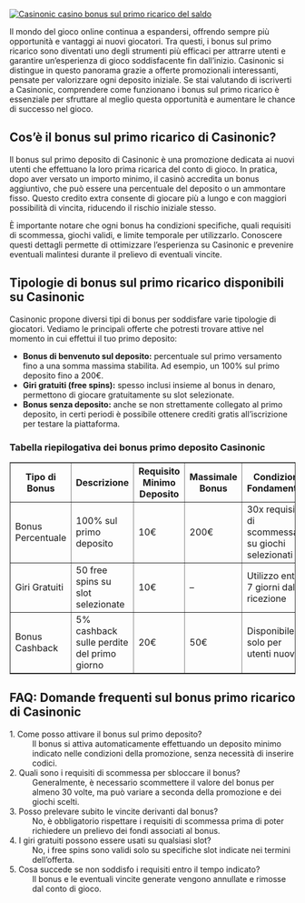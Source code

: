 [![Casinonic casino bonus sul primo ricarico del saldo](https://123-caf.pages.dev/gitsignup.png)](https://vrmoo.ru/Bt82HjjY)

<div>     <p>Il mondo del gioco online continua a espandersi, offrendo sempre più opportunità e vantaggi ai nuovi giocatori. Tra questi, i bonus sul primo ricarico sono diventati uno degli strumenti più efficaci per attrarre utenti e garantire un’esperienza di gioco soddisfacente fin dall’inizio. Casinonic si distingue in questo panorama grazie a offerte promozionali interessanti, pensate per valorizzare ogni deposito iniziale. Se stai valutando di iscriverti a Casinonic, comprendere come funzionano i bonus sul primo ricarico è essenziale per sfruttare al meglio questa opportunità e aumentare le chance di successo nel gioco.</p>    <h2>Cos’è il bonus sul primo ricarico di Casinonic?</h2>   <p>Il bonus sul primo deposito di Casinonic è una promozione dedicata ai nuovi utenti che effettuano la loro prima ricarica del conto di gioco. In pratica, dopo aver versato un importo minimo, il casinò accredita un bonus aggiuntivo, che può essere una percentuale del deposito o un ammontare fisso. Questo credito extra consente di giocare più a lungo e con maggiori possibilità di vincita, riducendo il rischio iniziale stesso.</p>   <p>È importante notare che ogni bonus ha condizioni specifiche, quali requisiti di scommessa, giochi validi, e limite temporale per utilizzarlo. Conoscere questi dettagli permette di ottimizzare l’esperienza su Casinonic e prevenire eventuali malintesi durante il prelievo di eventuali vincite.</p>    <h2>Tipologie di bonus sul primo ricarico disponibili su Casinonic</h2>   <p>Casinonic propone diversi tipi di bonus per soddisfare varie tipologie di giocatori. Vediamo le principali offerte che potresti trovare attive nel momento in cui effettui il tuo primo deposito:</p>    <ul>     <li><strong>Bonus di benvenuto sul deposito:</strong> percentuale sul primo versamento fino a una somma massima stabilita. Ad esempio, un 100% sul primo deposito fino a 200€.</li>     <li><strong>Giri gratuiti (free spins):</strong> spesso inclusi insieme al bonus in denaro, permettono di giocare gratuitamente su slot selezionate.</li>     <li><strong>Bonus senza deposito:</strong> anche se non strettamente collegato al primo deposito, in certi periodi è possibile ottenere crediti gratis all’iscrizione per testare la piattaforma.</li>   </ul>    <h3>Tabella riepilogativa dei bonus primo deposito Casinonic</h3>   <table border="1" cellpadding="8" cellspacing="0" style="border-collapse:collapse; width:100%;">     <thead>       <tr>         <th>Tipo di Bonus</th>         <th>Descrizione</th>         <th>Requisito Minimo Deposito</th>         <th>Massimale Bonus</th>         <th>Condizioni Fondamentali</th>       </tr>     </thead>     <tbody>       <tr>         <td>Bonus Percentuale</td>         <td>100% sul primo deposito</td>         <td>10€</td>         <td>200€</td>         <td>30x requisito di scommessa su giochi selezionati</td>       </tr>       <tr>         <td>Giri Gratuiti</td>         <td>50 free spins su slot selezionate</td>         <td>10€</td>         <td>–</td>         <td>Utilizzo entro 7 giorni dalla ricezione</td>       </tr>       <tr>         <td>Bonus Cashback</td>         <td>5% cashback sulle perdite del primo giorno</td>         <td>20€</td>         <td>50€</td>         <td>Disponibile solo per utenti nuovi</td>       </tr>     </tbody>   </table>    <h2>FAQ: Domande frequenti sul bonus primo ricarico di Casinonic</h2>   <dl>     <dt>1. Come posso attivare il bonus sul primo deposito?</dt>     <dd>Il bonus si attiva automaticamente effettuando un deposito minimo indicato nelle condizioni della promozione, senza necessità di inserire codici.</dd>      <dt>2. Quali sono i requisiti di scommessa per sbloccare il bonus?</dt>     <dd>Generalmente, è necessario scommettere il valore del bonus per almeno 30 volte, ma può variare a seconda della promozione e dei giochi scelti.</dd>      <dt>3. Posso prelevare subito le vincite derivanti dal bonus?</dt>     <dd>No, è obbligatorio rispettare i requisiti di scommessa prima di poter richiedere un prelievo dei fondi associati al bonus.</dd>      <dt>4. I giri gratuiti possono essere usati su qualsiasi slot?</dt>     <dd>No, i free spins sono validi solo su specifiche slot indicate nei termini dell’offerta.</dd>      <dt>5. Cosa succede se non soddisfo i requisiti entro il tempo indicato?</dt>     <dd>Il bonus e le eventuali vincite generate vengono annullate e rimosse dal conto di gioco.</dd>   </dl> </div>
